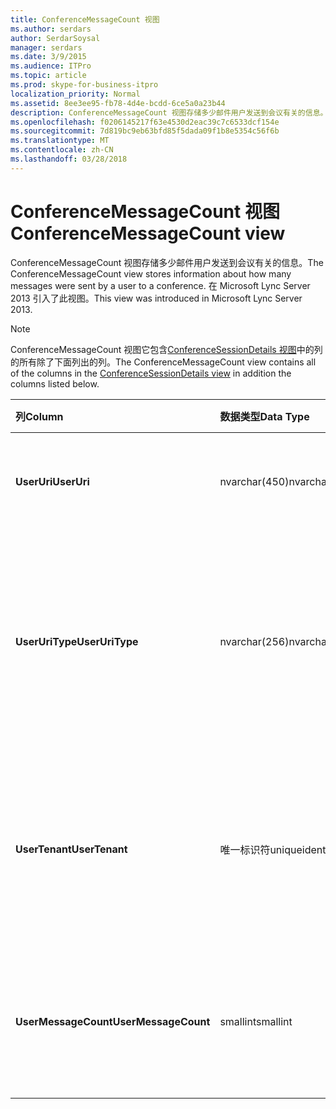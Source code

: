 ```yaml
---
title: ConferenceMessageCount 视图
ms.author: serdars
author: SerdarSoysal
manager: serdars
ms.date: 3/9/2015
ms.audience: ITPro
ms.topic: article
ms.prod: skype-for-business-itpro
localization_priority: Normal
ms.assetid: 8ee3ee95-fb78-4d4e-bcdd-6ce5a0a23b44
description: ConferenceMessageCount 视图存储多少邮件用户发送到会议有关的信息。 在 Microsoft Lync Server 2013 引入了此视图。
ms.openlocfilehash: f0206145217f63e4530d2eac39c7c6533dcf154e
ms.sourcegitcommit: 7d819bc9eb63bfd85f5dada09f1b8e5354c56f6b
ms.translationtype: MT
ms.contentlocale: zh-CN
ms.lasthandoff: 03/28/2018
---
```

# <a name="conferencemessagecount-view"></a><span data-ttu-id="0b8f6-104">ConferenceMessageCount 视图</span><span class="sxs-lookup"><span data-stu-id="0b8f6-104">ConferenceMessageCount view</span></span>
 
<span data-ttu-id="0b8f6-105">ConferenceMessageCount 视图存储多少邮件用户发送到会议有关的信息。</span><span class="sxs-lookup"><span data-stu-id="0b8f6-105">The ConferenceMessageCount view stores information about how many messages were sent by a user to a conference.</span></span> <span data-ttu-id="0b8f6-106">在 Microsoft Lync Server 2013 引入了此视图。</span><span class="sxs-lookup"><span data-stu-id="0b8f6-106">This view was introduced in Microsoft Lync Server 2013.</span></span>
  
> [!NOTE]
> <span data-ttu-id="0b8f6-107">ConferenceMessageCount 视图它包含[ConferenceSessionDetails 视图](conferencesessiondetails.md)中的列的所有除了下面列出的列。</span><span class="sxs-lookup"><span data-stu-id="0b8f6-107">The ConferenceMessageCount view contains all of the columns in the [ConferenceSessionDetails view](conferencesessiondetails.md) in addition the columns listed below.</span></span>
  
|<span data-ttu-id="0b8f6-108">**列**</span><span class="sxs-lookup"><span data-stu-id="0b8f6-108">**Column**</span></span>|<span data-ttu-id="0b8f6-109">**数据类型**</span><span class="sxs-lookup"><span data-stu-id="0b8f6-109">**Data Type**</span></span>|<span data-ttu-id="0b8f6-110">**详细信息**</span><span class="sxs-lookup"><span data-stu-id="0b8f6-110">**Details**</span></span>|
|:-----|:-----|:-----|
|<span data-ttu-id="0b8f6-111">**UserUri**</span><span class="sxs-lookup"><span data-stu-id="0b8f6-111">**UserUri**</span></span> <br/> |<span data-ttu-id="0b8f6-112">nvarchar(450)</span><span class="sxs-lookup"><span data-stu-id="0b8f6-112">nvarchar(450)</span></span>  <br/> |<span data-ttu-id="0b8f6-113">发送消息的用户的 URI。</span><span class="sxs-lookup"><span data-stu-id="0b8f6-113">URI of the user who sent the message.</span></span>  <br/> |
|<span data-ttu-id="0b8f6-114">**UserUriType**</span><span class="sxs-lookup"><span data-stu-id="0b8f6-114">**UserUriType**</span></span> <br/> |<span data-ttu-id="0b8f6-115">nvarchar(256)</span><span class="sxs-lookup"><span data-stu-id="0b8f6-115">nvarchar(256)</span></span>  <br/> |<span data-ttu-id="0b8f6-116">URI 的用户发送的消息的类型。</span><span class="sxs-lookup"><span data-stu-id="0b8f6-116">Type of URI of the user who sent the messages.</span></span> <span data-ttu-id="0b8f6-117">[UriTypes 表](uritypes.md)的详细信息，请参阅。</span><span class="sxs-lookup"><span data-stu-id="0b8f6-117">See the [UriTypes table](uritypes.md) for more information.</span></span> <br/> |
|<span data-ttu-id="0b8f6-118">**UserTenant**</span><span class="sxs-lookup"><span data-stu-id="0b8f6-118">**UserTenant**</span></span> <br/> |<span data-ttu-id="0b8f6-119">唯一标识符</span><span class="sxs-lookup"><span data-stu-id="0b8f6-119">uniqueidentifier</span></span>  <br/> |<span data-ttu-id="0b8f6-120">客户端的用户发送邮件的人。</span><span class="sxs-lookup"><span data-stu-id="0b8f6-120">Tenant of user who sent the messages.</span></span> <span data-ttu-id="0b8f6-121">[租户表](tenants.md)的详细信息，请参阅。</span><span class="sxs-lookup"><span data-stu-id="0b8f6-121">See the [Tenants table](tenants.md) for more information.</span></span> <br/> |
|<span data-ttu-id="0b8f6-122">**UserMessageCount**</span><span class="sxs-lookup"><span data-stu-id="0b8f6-122">**UserMessageCount**</span></span> <br/> |<span data-ttu-id="0b8f6-123">smallint</span><span class="sxs-lookup"><span data-stu-id="0b8f6-123">smallint</span></span>  <br/> |<span data-ttu-id="0b8f6-124">会议会话过程中由用户发送的消息数。</span><span class="sxs-lookup"><span data-stu-id="0b8f6-124">Number of messages sent by the user during the conference session.</span></span>  <br/> |
   

